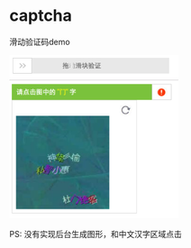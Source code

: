 # captcha
滑动验证码demo 
<br>

<img src="https://github.com/CrystalZYH/captcha/blob/master/img01.png?raw=true" alt="" width="300">

<img src="https://github.com/CrystalZYH/captcha/blob/master/img02.png?raw=true" alt="" width="300">

PS: 没有实现后台生成图形，和中文汉字区域点击